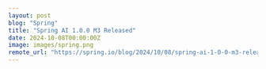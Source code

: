 ```yaml
---
layout: post
blog: "Spring"
title: "Spring AI 1.0.0 M3 Released"
date: 2024-10-08T00:00:00Z
image: images/spring.png
remote_url: "https://spring.io/blog/2024/10/08/spring-ai-1-0-0-m3-released"
---
```

